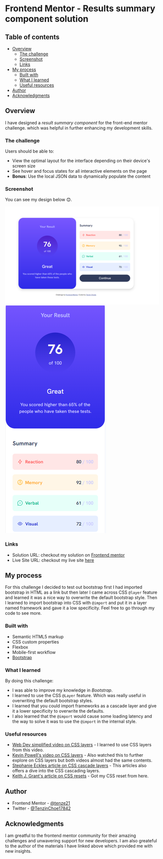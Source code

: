 # Frontend Mentor - Results summary component solution

## Table of contents

- [Overview](#overview)
  - [The challenge](#the-challenge)
  - [Screenshot](#screenshot)
  - [Links](#links)
- [My process](#my-process)
  - [Built with](#built-with)
  - [What I learned](#what-i-learned)
  - [Useful resources](#useful-resources)
- [Author](#author)
- [Acknowledgments](#acknowledgments)


## Overview
I have designed a *result summary component* for the front-end mentor challenge. which was helpful in further enhancing my development skills.

### The challenge

Users should be able to:

- View the optimal layout for the interface depending on their device's screen size
- See hover and focus states for all interactive elements on the page
- **Bonus**: Use the local JSON data to dynamically populate the content

### Screenshot
You can see my design below 😊.

![](./desktop-design.png)
![](./mobile-design.png)

### Links

- Solution URL: checkout my solution on [Frontend mentor]()
- Live Site URL: checkout my live site [here](https://results-summary-component-main-lake-seven.vercel.app/)

## My process
For this challenge I decided to test out bootstrap first I had imported bootstrap in HTML as a link but then later I came across CSS `@layer` feature and learned it was a nice way to overwrite the default bootstrap style. Then I learned to import bootstrap into CSS with `@import` and put it in a layer named framework and gave it a low specificity. Feel free to go through my code to see more.

### Built with

- Semantic HTML5 markup
- CSS custom properties
- Flexbox
- Mobile-first workflow
- [Bootstrap](https://getbootstrap.com/)

### What I learned

By doing this challenge: 
- I was able to improve my knowledge in *Bootstrap*.
- I learned to use the CSS `@Layer` feature. Which was really useful in overwriting the default bootstrap styles.
- I learned that you could import frameworks as a cascade layer and give it a lower specificity to overwrite the defaults.
- I also learned that the `@import` would cause some loading latency and the way to solve it was to use the `@import` in the internal style.

### Useful resources
- [Web Dev simplified video on CSS layers](https://www.youtube.com/watch?v=Pr1PezCc4FU&t=630s&ab_channel=WebDevSimplified) - I learned to use CSS layers from this video.
- [Kevin Powell's video on CSS layers](https://www.youtube.com/watch?v=NDNRGW-_1EE&t=3s&ab_channel=KevinPowell) - Also watched this to further explore on CSS layers but both videos almost had the same contents.
- [Stephanie Eckles article on CSS cascade layers](https://www.smashingmagazine.com/2022/01/introduction-css-cascade-layers/) - This articles also offers a dive into the CSS cascading layers.
- [Keith J. Grant's article on CSS resets](https://keithjgrant.com/posts/2024/01/my-css-resets/) - Got my CSS reset from here.


## Author

- Frontend Mentor - [@tenze21](https://www.frontendmentor.io/profile/tenze21)
- Twitter - [@TenzinChoe17842](https://www.twitter.com/TenzinChoe17842)

## Acknowledgments
I am greatful to the frontend mentor community for their amazing challenges and unwavering support for new developers. I am also greateful to the author of the materials I have linked above which provided me with new insights.
